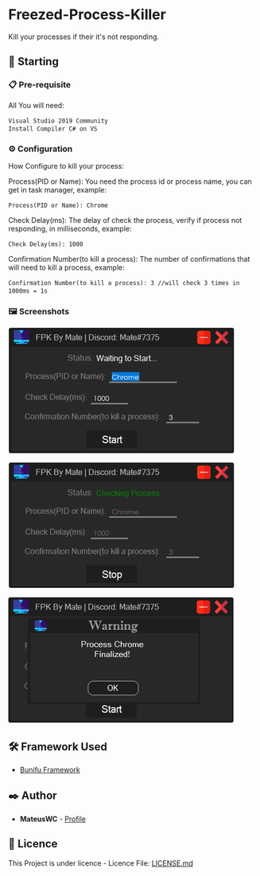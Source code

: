 # Freezed-Process-Killer

Kill your processes if their it's not responding.

## 🚀 Starting

### 📋 Pre-requisite

All You will need:

```
Visual Studio 2019 Community
Install Compiler C# on VS
```

### ⚙️ Configuration

How Configure to kill your process:

Process(PID or Name): You need the process id or process name, you can get in task manager, example:
```
Process(PID or Name): Chrome
```

Check Delay(ms): The delay of check the process, verify if process not responding, in milliseconds, example:
```
Check Delay(ms): 1000
```

Confirmation Number(to kill a process): The number of confirmations that will need to kill a process, example:
```
Confirmation Number(to kill a process): 3 //will check 3 times in 1000ms = 1s
```

### 🖼️ Screenshots


![alt text](https://github.com/MateusWC/Freezed-Process-Killer/blob/main/images/img1.png)

![alt text](https://github.com/MateusWC/Freezed-Process-Killer/blob/main/images/img2.png)

![alt text](https://github.com/MateusWC/Freezed-Process-Killer/blob/main/images/img3.png)


## 🛠️ Framework Used

* [Bunifu Framework](https://bunifuframework.com/)

## ✒️ Author

* **MateusWC** - [Profile](https://github.com/MateusWC)

## 📄 Licence

This Project is under licence - Licence File: [LICENSE.md](https://github.com/MateusWC/Freezed-Process-Killer/blob/main/LICENSE)
